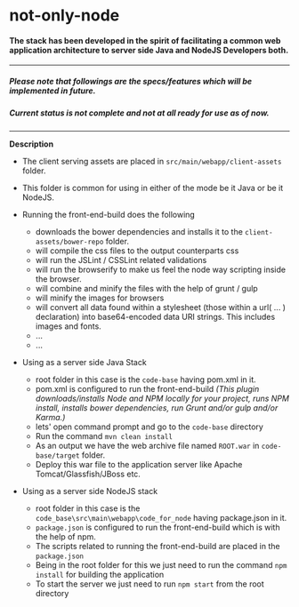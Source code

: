 # not-only-node

#### The stack has been developed in the spirit of facilitating a common web application architecture to server side Java and NodeJS Developers both.

---------------------------------

##### Please note that followings are the specs/features which will be implemented in future.
##### Current status is not complete and not at all ready for use as of now.

---------------------------------

**Description**

* The client serving assets are placed in `src/main/webapp/client-assets` folder.
* This folder is common for using in either of the mode be it Java or be it NodeJS.
* Running the front-end-build does the following
    * downloads the bower dependencies and installs it to the `client-assets/bower-repo` folder.
    * will compile the css files to the output counterparts css
    * will run the JSLint / CSSLint related validations
    * will run the browserify to make us feel the node way scripting inside the browser.
    * will combine and minify the files with the help of grunt / gulp
    * will minify the images for browsers
    * will convert all data found within a stylesheet (those within a url( ... ) declaration) into base64-encoded data URI strings. This includes images and fonts.
    * ...
    * ...

* Using as a server side Java Stack
    * root folder in this case is the `code-base` having pom.xml in it.
    * pom.xml is configured to run the front-end-build *(This plugin downloads/installs Node and NPM locally for your project, runs NPM install, installs bower dependencies, run Grunt and/or gulp and/or Karma.)*
    * lets' open command prompt and go to the `code-base` directory
    * Run the command `mvn clean install`
    * As an output we have the web archive file named `ROOT.war` in `code-base/target` folder.
    * Deploy this war file to the application server like Apache Tomcat/Glassfish/JBoss etc.
* Using as a server side NodeJS stack
    * root folder in this case is the `code_base\src\main\webapp\code_for_node` having package.json in it.
    * `package.json` is configured to run the front-end-build which is with the help of npm.
    * The scripts related to running the front-end-build are placed in the `package.json`
    * Being in the root folder for this we just need to run the command `npm install` for building the application
    * To start the server we just need to run `npm start` from the root directory